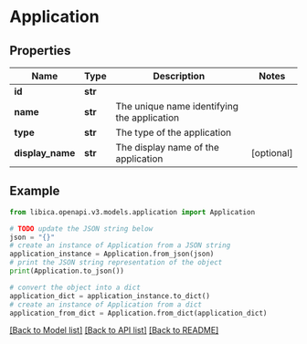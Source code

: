 # Application


## Properties

Name | Type | Description | Notes
------------ | ------------- | ------------- | -------------
**id** | **str** |  | 
**name** | **str** | The unique name identifying the application | 
**type** | **str** | The type of the application | 
**display_name** | **str** | The display name of the application | [optional] 

## Example

```python
from libica.openapi.v3.models.application import Application

# TODO update the JSON string below
json = "{}"
# create an instance of Application from a JSON string
application_instance = Application.from_json(json)
# print the JSON string representation of the object
print(Application.to_json())

# convert the object into a dict
application_dict = application_instance.to_dict()
# create an instance of Application from a dict
application_from_dict = Application.from_dict(application_dict)
```
[[Back to Model list]](../README.md#documentation-for-models) [[Back to API list]](../README.md#documentation-for-api-endpoints) [[Back to README]](../README.md)


